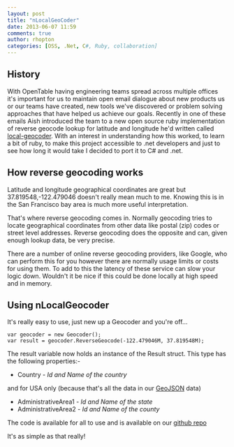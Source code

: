 ```yaml
---
layout: post
title: "nLocalGeoCoder"
date: 2013-06-07 11:59
comments: true
author: rhopton
categories: [OSS, .Net, C#, Ruby, collaboration]
---
```


## History ##

With OpenTable having engineering teams spread across multiple offices it's important for us to maintain open email dialogue about new products us or our teams have created, new tools we've discovered or problem solving approaches that have helped us achieve our goals.  Recently in one of these emails Aish introduced the team to a new open source ruby implementation of reverse geocode lookup for latitude and longitude he'd written called [local-geocoder](https://github.com/aishfenton/local-geocoder).  With an interest in understanding how this worked, to learn a bit of ruby, to make this project accessible to .net developers and just to see how long it would take I decided to port it to C# and .net.

## How reverse geocoding works ##

Latitude and longitude geographical coordinates are great but 37.819548,-122.479046 doesn't really mean much to me. Knowing this is in the San Francisco bay area is much more useful interpretation.

That's where reverse geocoding comes in.  Normally geocoding tries to locate geographical coordinates from other data like postal (zip) codes or street level addresses.  Reverse geocoding does the opposite and can, given enough lookup data, be very precise.

There are a number of online reverse geocoding providers, like Google, who can perform this for you however there are normally usage limits or costs for using them.  To add to this the latency of these service can slow your logic down.  Wouldn't it be nice if this could be done locally at high speed and in memory.

## Using nLocalGeocoder ##

It's really easy to use, just new up a Geocoder and you're off...

    var geocoder = new Geocoder();
    var result = geocoder.ReverseGeocode(-122.479046M, 37.819548M);

The result variable now holds an instance of the Result struct.  This type has the following properties:-

* Country *- Id and Name of the country*

and for USA only (because that's all the data in our [GeoJSON](http://www.geojson.org) data)

* AdministrativeArea1 *- Id and Name of the state*
* AdministrativeArea2 *- Id and Name of the county*

The code is available for all to use and is available on our [github repo](https://github.com/opentable/nLocalGeocoder)

It's as simple as that really!
